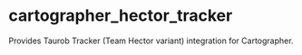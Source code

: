 # cartographer_hector_tracker
Provides Taurob Tracker (Team Hector variant) integration for Cartographer.
